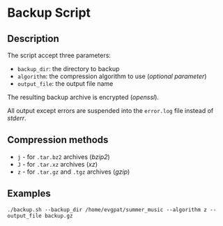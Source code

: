 # Backup Script

## Description

The script accept three parameters:
- `backup_dir`: the directory to backup
- `algorithm`: the compression algorithm to use (*optional parameter*)
- `output_file`: the output file name

The resulting backup archive is encrypted (*openssl*).

All output except errors are suspended into the `error.log` file instead of *stderr*.

## Compression methods
- `j` - for `.tar.bz2` archives (*bzip2*)
- `J` - for `.tar.xz` archives (*xz*)
- `z` - for `.tar.gz` and `.tgz` archives (*gzip*)


## Examples
```
./backup.sh --backup_dir /home/evgpat/summer_music --algorithm z --output_file backup.gz
```
